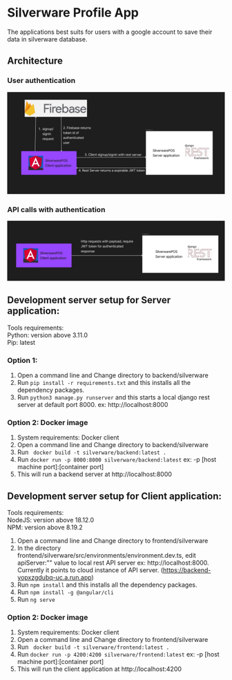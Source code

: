 # Silverware Profile App

The applications best suits for users with a google account to save their data in silverware database. 

## Architecture
### User authentication
![Iris image](readme/Authentication.jpg)

### API calls with authentication
![Iris image](readme/httpcalls.jpg)

## Development server setup for Server application:
Tools requirements: <br>
Python: version above 3.11.0 <br>
Pip: latest

### Option 1:
1. Open a command line and Change directory to backend/silverware
2. Run  ```pip install -r requirements.txt``` and this installs all the dependency packages. 
3. Run ```python3 manage.py runserver``` and this starts a local django rest server at default port 8000. ex: http://localhost:8000

### Option 2: Docker image
1. System requirements: Docker client
2. Open a command line and Change directory to backend/silverware
3. Run ``` docker build -t silverware/backend:latest .```
4. Run ``` docker run -p 8000:8000 silverware/backend:latest ``` ex: -p [host machine port]:[container port]
5. This will run a backend server at http://localhost:8000



## Development server setup for Client application:
Tools requirements: <br>
NodeJS: version above 18.12.0 <br>
NPM: version above 8.19.2

1. Open a command line and Change directory to frontend/silverware
2. In the directory frontend/silverware/src/environments/environment.dev.ts,
edit apiServer:"" value to local rest API server ex: http://localhost:8000. Currently it points to cloud instance of API server. (https://backend-yopxzgdubq-uc.a.run.app)
3. Run  ```npm install``` and this installs all the dependency packages. 
4. Run ```npm install -g @angular/cli```
5. Run ```ng serve``` 

### Option 2: Docker image
1. System requirements: Docker client
2. Open a command line and Change directory to frontend/silverware
3. Run ``` docker build -t silverware/frontend:latest .```
4. Run ``` docker run -p 4200:4200 silverware/frontend:latest ``` ex: -p [host machine port]:[container port]
5. This will run the client application at http://localhost:4200

